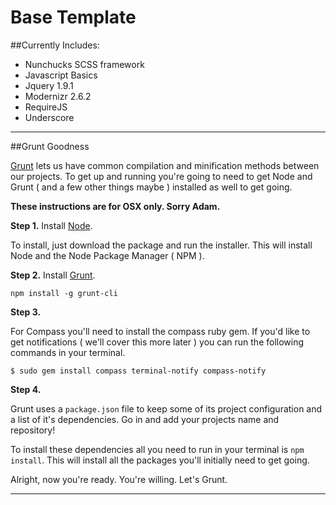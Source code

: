 
# Base Template

##Currently Includes:

* Nunchucks SCSS framework
* Javascript Basics
* Jquery 1.9.1
* Modernizr 2.6.2
* RequireJS
* Underscore

---
##Grunt Goodness

[Grunt](http://gruntjs.com) lets us have common compilation and minification methods between our projects. To get up and running you're going to need to get Node and Grunt ( and a few other things maybe ) installed as well to get going.

**These instructions are for OSX only. Sorry Adam.**

**Step 1.** Install [Node](http://nodejs.org).

To install, just download the package and run the installer. This will install Node and the Node Package Manager ( NPM ).

**Step 2.** Install [Grunt](http://gruntjs.com/getting-started).

	npm install -g grunt-cli

**Step 3.**

For Compass you'll need to install the compass ruby gem. If you'd like to get notifications ( we'll cover this more later ) you can run the following commands in your terminal.

	$ sudo gem install compass terminal-notify compass-notify

**Step 4.**

Grunt uses a `package.json` file to keep some of its project configuration and a list of it's dependencies. Go in and add your projects name and repository!

To install these dependencies all you need to run in your terminal is `npm install`. This will install all the packages you'll initially need to get going.

Alright, now you're ready. You're willing. Let's Grunt.

---

